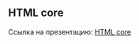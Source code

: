 
## HTML core

Ссылка на презентацию: [HTML core](https://github.com/ait-tr/cohort22/blob/main/basic_programming/lesson_63/html_core.pdf)  


 



